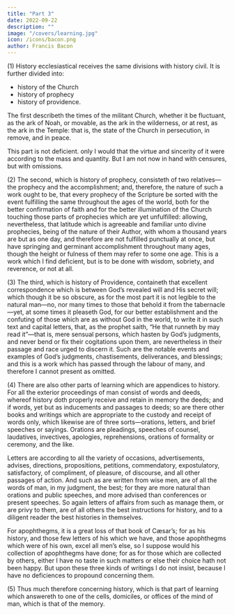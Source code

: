 ```yaml
---
title: "Part 3"
date: 2022-09-22
description: ""
image: "/covers/learning.jpg"
icon: /icons/bacon.png
author: Francis Bacon
---
```



(1) History ecclesiastical receives the same divisions with history civil. It is further divided into:
- history of the Church
- history of prophecy
- history of providence. 

The first describeth the times of the militant Church, whether it be fluctuant, as the ark of Noah, or movable, as the ark in the wilderness, or at rest, as the ark in the Temple: that is, the state of the Church in persecution, in remove, and in peace.  

This part is not deficient. only I would that the virtue and sincerity of it were according to the mass and quantity.  But I am not now in hand with censures, but with omissions.

(2) The second, which is history of prophecy, consisteth of two relatives—the prophecy and the accomplishment; and, therefore, the nature of such a work ought to be, that every prophecy of the Scripture be sorted with the event fulfilling the same throughout the ages of the world, both for the better confirmation of faith and for the better illumination of the Church touching those parts of prophecies which are yet unfulfilled: allowing, nevertheless, that latitude which is agreeable and familiar unto divine prophecies, being of the nature of their Author, with whom a thousand years are but as one day, and therefore are not fulfilled punctually at once, but have springing and germinant accomplishment throughout many ages, though the height or fulness of them may refer to some one age.  This is a work which I find deficient, but is to be done with wisdom, sobriety, and reverence, or not at all.

(3) The third, which is history of Providence, containeth that excellent correspondence which is between God’s revealed will and His secret will; which though it be so obscure, as for the most part it is not legible to the natural man—no, nor many times to those that behold it from the tabernacle—yet, at some times it pleaseth God, for our better establishment and the confuting of those which are as without God in the world, to write it in such text and capital letters, that, as the prophet saith, “He that runneth by may read it”—that is, mere sensual persons, which hasten by God’s judgments, and never bend or fix their cogitations upon them, are nevertheless in their passage and race urged to discern it. Such are the notable events and examples of God’s judgments, chastisements, deliverances, and blessings; and this is a work which has passed through the labour of many, and therefore I cannot present as omitted.

(4) There are also other parts of learning which are appendices to history.  For all the exterior proceedings of man consist of words and deeds, whereof history doth properly receive and retain in memory the deeds; and if words, yet but as inducements and passages to deeds; so are there other books and writings which are appropriate to the custody and receipt of words only, which likewise are of three sorts—orations, letters, and brief speeches or sayings.  Orations are pleadings, speeches of counsel, laudatives, invectives, apologies, reprehensions, orations of formality or ceremony, and the like.  

Letters are according to all the variety of occasions, advertisements, advises, directions, propositions, petitions, commendatory, expostulatory, satisfactory, of compliment, of pleasure, of discourse, and all other passages of action.  And such as are written from wise men, are of all the words of man, in my judgment, the best; for they are more natural than orations and public speeches, and more advised than conferences or present speeches.  So again letters of affairs from such as manage them, or are privy to them, are of all others the best instructions for history, and to a diligent reader the best histories in themselves.

For apophthegms, it is a great loss of that book of Cæsar’s; for as his history, and those few letters of his which we have, and those apophthegms which were of his own, excel all men’s else, so I suppose would his collection of apophthegms have done; for as for those which are collected by others, either I have no taste in such matters or else their choice hath not been happy.  But upon these three kinds of writings I do not insist, because I have no deficiences to propound concerning them.

(5) Thus much therefore concerning history, which is that part of learning which answereth to one of the cells, domiciles, or offices of the mind of man, which is that of the memory.
